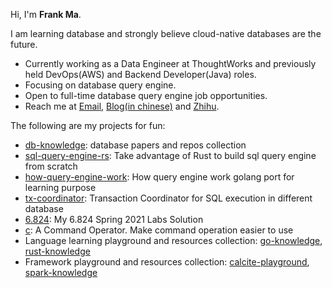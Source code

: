 Hi, I'm **Frank Ma**.

I am learning database and strongly believe cloud-native databases are the future.

- Currently working as a Data Engineer at ThoughtWorks and previously held DevOps(AWS) and Backend Developer(Java) roles.
- Focusing on database query engine.
- Open to full-time database query engine job opportunities.
- Reach me at [Email](mailto:fedomn.ma@gmail.com), [Blog(in chinese)](https://frankma.me) and [Zhihu](https://www.zhihu.com/people/fedomn).

The following are my projects for fun:

- [db-knowledge](https://github.com/Fedomn/db-knowledge): database papers and repos collection
- [sql-query-engine-rs](https://github.com/Fedomn/sql-query-engine-rs): Take advantage of Rust to build sql query engine from scratch
- [how-query-engine-work](https://github.com/Fedomn/how-query-engine-work): How query engine work golang port for learning purpose
- [tx-coordinator](https://github.com/Fedomn/tx-coordinator): Transaction Coordinator for SQL execution in different database
- [6.824](https://github.com/Fedomn/6.824): My 6.824 Spring 2021 Labs Solution
- [c](https://github.com/Fedomn/c): A Command Operator. Make command operation easier to use
- Language learning playground and resources collection: [go-knowledge](https://github.com/Fedomn/go-knowledge), [rust-knowledge](https://github.com/Fedomn/rust-knowledge)
- Framework playground and resources collection: [calcite-playground](https://github.com/Fedomn/calcite-playground), [spark-knowledge](https://github.com/Fedomn/spark-knowledge)
